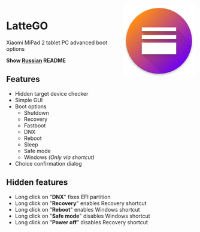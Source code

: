 <img src="https://raw.githubusercontent.com/Keddnyo/LatteGO/master/app/src/main/res/mipmap-xxxhdpi/ic_launcher.png" align="right"/>

# LatteGO
Xiaomi MiPad 2 tablet PC advanced boot options

**Show [Russian](https://github.com/Keddnyo/LatteGO/blob/main/README.md) README**
## Features
* Hidden target device checker
* Simple GUI
* Boot options
  * Shutdown
  * Recovery
  * Fastboot
  * DNX
  * Reboot
  * Sleep
  * Safe mode
  * Windows *(Only via shortcut)*
* Choice confirmation dialog
## Hidden features
  * Long click on "**DNX**" fixes EFI partition
  * Long click on "**Recovery**" enables Recovery shortcut
  * Long click on "**Reboot**" enables Windows shortcut
  * Long click on "**Safe mode**" disables Windows shortcut
  * Long click on "**Power off**" disables Recovery shortcut
